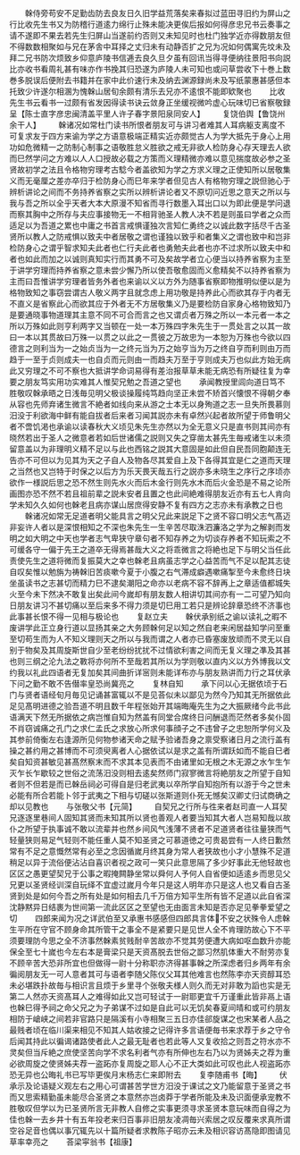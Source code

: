 <!-- { "loadSidebar": true } -->
　　榦侍旁苟安不足勤齿防去良友日久旧学益荒落矣来春拟过蓝田寻旧约为屏山之行比收先生书又为防稽行道逺力绵行止殊未能决更俟后报如何得彦忠兄书云奏事之请不遂即不果去若先生归屏山当遂前约否则又未知见时也杜门独学近亦得数朋友但不得数数相聚如与兄在茅舎中耳择之丈归未有动静否扩之兄为况如何偶寓先坟未及拜二兄书防次烦致乡仰意庐陵书信逓去良久旦夕虽有回讯当得寻便纳往景阳书向説比亦收书看周礼甚有味亦作书挽其归恐遂为庐陵人未可知也或问草尝收下十巻上数巻多脱误后便附去书籍并在家中此价速行未及纳去渊源録尚未及写纸蒙惠甚感但本托致少许遂尔相溷为愧榦山居旬余颇有清乐去兄亦不逺恨不能即欵聚也
　　比收先生书云看书一过颇有省发因得读书诀云敛身正坐缓视微吟虚心玩味切已省察敬録呈【陈士直字彦忠闽清盖平里人许子春字景阳泉同安人】
　　复饶伯舆【鲁饶州余干人】
　　榦诸况如常杜门读书所恨者朋友可与讲习者难其人耳病躯支离度不可复求友于四方来谕为学之方语意极端正精实近亦颇觉古人为学大抵先于身心上用功如危微精一之防制心制事之语敬胜怠义胜欲之戒无非欲人检防身心存天理去人欲而巳然学问之方难以人人口授故必载之方策而义理精微亦难以意见揣度故必参之圣贤故初学之法且令格物穷理考古騐今者盖欲知为学之方求义理之正使知所以居敬集义而无毫厘之差亦卒归于检防身心而巳年来学者但见古人有格物穷理之説但驰心于辨析讲论之间而不务持养省察之实所以辨析讲论者又不原切问近思之意天之所以与我与吾之所以全乎天者大本大原漫不知省而寻行数墨入耳出口以为即此便是学问退而察其胸中之所存与夫应事接物无一不相背驰圣人教人决不若是则虽曰学者之众而适足以为吾道之累也中庸之书首言戒惧谨独次言知仁勇终之以诚此数字括尽千古圣贤所以教人之防戒惧以致夫中者居敬之谓也谨独以致乎和者集义之谓也致中和岂非检防身心之谓乎智求知夫此者也仁行夫此者也勇勉夫此者也亦不过求所以致夫中和者也如此而加之以诚则真知实行而其勇不可及矣故学者立心便当以持养省察为主至于讲学穷理而持养省察之意未尝少懈乃所以使吾敬愈固而义愈精矣不以持养省察为主而曰吾惟讲学穷理者皆务外者也来谕以义以方外为随事省察即物推明似便以是为格物致知之事窃尝谓古人敬义两字且就念虑上用功敬是持养此心而欲其存于内者无不直义是省察此心而欲其应于外者无不方居敬集义乃是要检防自家身心格物致知乃是要通晓事物道理其主意不同不可合而言之也又谓贞者万殊之所以一本元者一本之所以万殊如此则亨利两字又当顿在一处一本万殊四字朱先生于一贯处言之以其一故曰一本以其贯故曰万殊一以贯之以此之一贯彼之万故忠为一本恕为万殊也今欲以四德言之则利当为一之始贞当为一之终元当为万之始亨当为万之终自亨而利则由万而趋于一至于贞则成夫一也自贞而元则由一而趋夫万至于亨则成夫万也似此方始无病此又穷理之不可不察也大抵讲学命词易得有差治报草草未能无病恐有所疑往复为幸要之朋友笃实用功实难其人惟契兄勉之吾道之望也
　　承闻教授里闾向道日笃不胜敬叹榦承晤之日浅毎见明父极谈操履纯笃趋向坚正未尝不矫首兴懐恨不得朝夕奉从容也先师弃诸生微言不絶者如线向来从游之士本无以身殉道之志一旦失所畏慕则汨没于利欲海中鲜有能自拔者后来者习闻其説亦未有卓然兴起者故所望于师鲁明父者不啻饥渇也承谕以读春秋大义顷见朱先生亦然以为全无意义只是直书则其间亦有晓然若出于圣人之微意者若如后世诸儒之説则又失之穿凿太甚先生毎戒诸生以未须留意盖以为非理明义精不足以与此也西铭之説其大意固是如此但自民吾同胞颠连无告亦不可但以为见其为天之子自人及物各尽其爱自上及下各得其宜是仁之道而天理之当然也又岂特于时保之以后方为乐天畏天哉五行之説亦多未晓生之序行之序顷亦欲作一様説后思之恐不然生则先水火而后木金行则先水木而后火金恐是不易之论所画图亦恐不然不若且祖前辈之説未安者且置之也此间絶难得朋友近亦有五七人肯向学未知久久如何也榦老且病亦谋山居庶得安静不复有四方之志亦未有承教之日也
　　榦诸况如常无足道者明父能具言之明父兄此来説足下之贤不容口明父志气髙迈非妄许人者以是深恨相知之不深也朱先生一生辛苦尽取洙泗濂洛之学为之解剥而发明之如大明之中天也学者志气卑狭守章句者不知存养之为切谈存养者不知玩索之不可缓各守一偏于先王之道卒无得焉甚哉大义之将乖微言之将絶也足下与明父当任此责使先生之道将微而复振莫大之幸也榦老且病虽志学之心益苦而气不足以配其志徒自叹矣惟以勉旃为祷榦旧苦痰嗽今夏于小腹之右气滞成癖遇嗽痛掣至今未愈终日块坐虽读书之志甚切而精力巳不逮矣潮阳之命亦以老病不容不辞再上之章适值都城失火至今未下然决不敢复出矣此间今嵗却有朋友数人相讲切其间亦有一二可望乃知向日朋友讲习不甚切痛以至后来多不得力须是切巳用工若只是辨论辞章恐终不济事也此事甚长恨不得一见相与极论也
　　复赵立夫
　　榦伏承别纸之谕以读礼之暇不废讲学此正立身行道以显扬其亲之大务顾榦何足以知之然自老来闲居益知学问至重至切苟生而为人不知义理则天之所以与我而谓之人者亦已昏塞废放顽而不灵无以自别于物矣及其周旋斯世自少至老纷纷扰扰不过情欲利害之间而无复义理之凖及其甚也则三纲之沦九法之斁将亦何所不至哉若其所以为学则敬以直内义以方外博我以文约我以礼此四语者无复加矣其间曲折详宻则未能详布亦与朋友熟讲而力行之耳伏承下问之勤不敢不告僣率皇恐尚冀亮之
　　复林自知
　　承下问以心无据依顷于石门与贤者语经旬月毎见记诵甚富辄以不是见荅似未以鄙见为然今乃知其无所据依此足见髙明进德之验吾道不明且数千年程张始开其端晦庵先生为之大振厥绪今此书此语满天下然无所据依之病岂惟自知为然盖有同堂合席终日问酬退而茫然者多矣仆固不肖窃诚痛之孔门之求仁孟氏之求放心所求何事顔子之不违曾子之忠恕所学何义及其参前倚衡左右逢源所见何物参诸天命之赋予验诸吾身之禀受察诸日月之流行盖有操之甚约用之甚博而不可须臾离者人心据依试以是求之盖有所谓跃如而不能自巳者矣自知资甚敏见甚髙然察末而不求其本见表而不由诸里如无根之木无源之水乍生乍灭乍长乍歇较之世俗之流荡汨没则相去逺矣然师门寂寥微言将絶朋友之所望于自知者则不但若是而已榦岳祠必可得自是归老武夷以卒所学自知抱所有以游于今之世未必能有所合若能卜邻于武夷之下相与切磋以张斯道则仆死无憾矣汉卿丈归试商确之却以见教也
　　与张敬父书【元简】
　　自契兄之行所与徃来者赵司直一人耳契兄逐逐里巷间人固知其贤而未知其所以贤也善观人者要当知其大者人岂易知哉以故仆之所望于执事诚不敢以流辈并也然乡间风气浅薄不贤者不足道贤者往往量狭而气轻量狭则易足气轻则不能任重人莫不知圣贤之可慕道徳之可贵曷尝有一人终日歉然常有不足之意慨然常有必至之念因循嵗月终其身为常人者狭故也小才小慧殊不足道稍足以异于流俗便沾沾自喜识者视之政可一笑只此意思隔了多少好事此无他轻故也区区之愚更望契兄于公事之暇掩闗静坐常以舜何人予何人自省便如适逺乡而思见父兄更以圣贤经训深自玩绎不宜虚过嵗月今年只是这人明年亦只是这人也又看自古圣贤到处是如何今吾之所有处是如何相去几千万倍方知平生所有皆不足道以此自省深沈静黙异日结裹为世间第一流此区区之至望也无由面言未知是否亦足见拳拳爱望之切
　　四郎来闻为况之详武伯至又承惠书感感但四郎具言体不安之状殊令人虑榦生平所在守官不顾身命其所管干之事全不是紧要只是见世人全不肯理防故心下不平须要理防今思之全不济事然榦素贫贱耐辛苦故亦不觉其劳便遭大病如呕血数升亦能保全至七十嵗也今左右本是膏梁只是天资髙脱去世俗之鄙习然肌体重大不耐劳亦复不顾辛苦大恐非所宜也但做得一尉十分称职亦济得甚事榦之所深虑者归乡两年有余徧阅朋友无一可人意者其可与语者李随父陈仪父耳其他难言也然陈李亦天资醇耳恐未必堪跌扑故毎与相识言且烦于乡里寻个张敬夫様人则久而无对非敢为謟也实是无第二人然亦天资髙耳人之难得如此又岂可轻试于一尉耶更宜千万谨重此皆非鬲上语也榦巳得予祠之命父兄之为子弟谋不过如是自此可以无饥矣春夏间晴和或可约朋友相防于嵢峡之间若非官路只是隔溪有小寺相聚三五日亦佳郤旋谋之也宋某者人品之最贱者顷在临川渠来相见不知其人姑收接之记得许多言语便毎书来求荐于乡之守令后闻其持此以徧谒诸路使者此人之最无耻者也若此等人又复收拾之则吾之符水亦不灵矣但当斥絶之庶使坚苦向学不求名利者气亦有所伸也左右乃以为贤姊夫之荐为重必欲周旋之使贤姊夫荐一盗跖亦复周旋之耶人心不正大类如此可叹也此人视盗跖亦恐无异也公晦礼书已写毕更俟月末杨志仁来即附去
　　复李随甫书【晦】
　　伏承示及论语疑义观左右之用心可谓甚苦学世方汨没于课试之文乃能留意于圣贤之书而又思索精勤虽未能尽合圣贤之本意然亦岂卤莽于学者所能及未及识面便承宠教不胜敬叹但学以为已圣贤所言无非教人自修之实事更须寻求圣贤本意玩味而自得之为佳也榦一去乡井十有五年投老来归百事非旧朋友凌凋毎兴索居之叹反覆来求真所谓空谷足音也偶以事冗辄先以十篇所疑者求教陈子昭亦云未及相识容访髙隐即图请见草率幸亮之
　　荅梁寜翁书【祖康】
